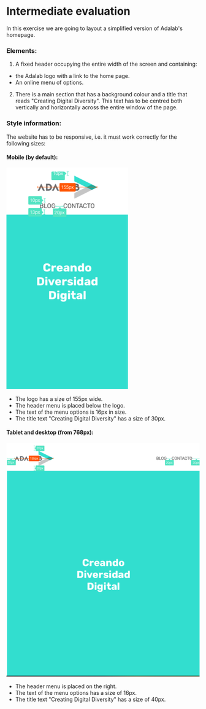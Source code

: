 # Intermediate evaluation

In this exercise we are going to layout a simplified version of Adalab's homepage.

### Elements:

1. A fixed header occupying the entire width of the screen and containing:

- the Adalab logo with a link to the home page.
- An online menu of options.

2. There is a main section that has a background colour and a title that reads "Creating Digital Diversity". This text has to be centred both vertically and horizontally across the entire window of the page.

### Style information:

The website has to be responsive, i.e. it must work correctly for the following sizes:

#### Mobile (by default):

![](./images/mobile-version.png)

- The logo has a size of 155px wide.
- The header menu is placed below the logo.
- The text of the menu options is 16px in size.
- The title text "Creating Digital Diversity" has a size of 30px.

#### Tablet and desktop (from 768px):

  ![](./images/tablet-version.png)

- The header menu is placed on the right.
- The text of the menu options has a size of 16px.
- The title text "Creating Digital Diversity" has a size of 40px.
